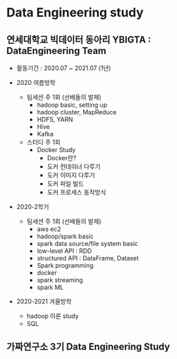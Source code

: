 # Data Engineering study

## 연세대학교 빅데이터 동아리 YBIGTA : DataEngineering Team
- 활동기간 : 2020.07 ~ 2021.07 (1년)

- 2020 여름방학 
  - 팀세션 주 1회 (선배들의 발제)
      - hadoop basic, setting up
      - hadoop cluster, MapReduce
      - HDFS, YARN
      - Hive
      - Kafka
  - 스터디 주 1회
      - Docker Study
          - Docker란?
          - 도커 컨데이너 다루기
          - 도커 이미지 다루기
          - 도커 파일 빌드
          - 도커 프로세스 동작방식

- 2020-2학기
  - 팀세션 주 1회 (선배들의 발제)
      - aws ec2
      - hadoop/spark basic
      - spark data source/file system basic
      - low-level API : RDD
      - structured API : DataFrame, Dataset
      - Spark programming
      - docker
      - spark streaming
      - spark ML
    
- 2020-2021 겨울방학
  - hadoop 이론 study
  - SQL 

## 가짜연구소 3기 Data Engineering Study